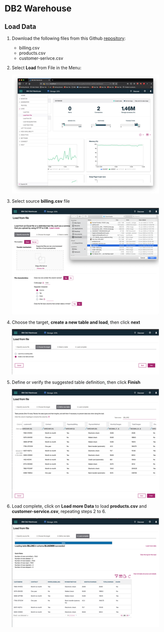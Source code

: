 # DB2 Warehouse

## Load Data 

1. Download the following files from this Github [repository](https://github.com/IraAngeles-IBM/IBM-AI-Workshop-ASEAN/tree/master/cloud_pak_for_data/assets):

    - billing.csv
    - products.csv
    - customer-serivce.csv

2. Select **Load** from File in the Menu:

    ![load from file](images/load_from_file.png)

3. Select source **billing.csv** file

    ![load billing csv](images/load_billing_csv.png)

4. Choose the target, **create a new table and load**, then click **next**

    ![load billing csv](images/create_new_table.png)

5. Define or verify the suggested table definition, then click **Finish**

    ![load billing csv](images/table_definition.png)

6. Load complete, click on **Load more Data** to load **products.csv** and **customer-service.csv**, repeating steps 2 to 6.

    ![load billing csv](images/load_billing_complete.png)

